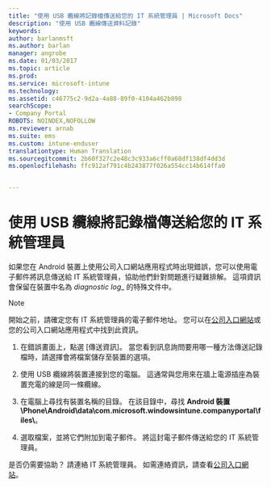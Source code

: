 ```yaml
---
title: "使用 USB 纜線將記錄檔傳送給您的 IT 系統管理員 | Microsoft Docs"
description: "使用 USB 纜線傳送資料記錄"
keywords: 
author: barlanmsft
ms.author: barlan
manager: angrobe
ms.date: 01/03/2017
ms.topic: article
ms.prod: 
ms.service: microsoft-intune
ms.technology: 
ms.assetid: c46775c2-9d2a-4a88-89f0-4104a462b898
searchScope:
- Company Portal
ROBOTS: NOINDEX,NOFOLLOW
ms.reviewer: arnab
ms.suite: ems
ms.custom: intune-enduser
translationtype: Human Translation
ms.sourcegitcommit: 2b60f327c2e48c3c933a6cff0a68df138df4dd3d
ms.openlocfilehash: ffc912af791c4b243877f026a554cc14b614ffa0


---
```



# <a name="send-logs-to-your-it-admin-using-a-usb-cable"></a>使用 USB 纜線將記錄檔傳送給您的 IT 系統管理員

如果您在 Android 裝置上使用公司入口網站應用程式時出現錯誤，您可以使用電子郵件將訊息傳送給 IT 系統管理員，協助他們針對問題進行疑難排解。 這項資訊會保留在裝置中名為 _diagnostic log__ 的特殊文件中。

> [!Note]
> 開始之前，請確定您有 IT 系統管理員的電子郵件地址。 您可以在[公司入口網站](http://portal.manage.microsoft.com)或您的公司入口網站應用程式中找到此資訊。

1.  在錯誤畫面上，點選 [傳送資訊]。 當您看到訊息詢問要用哪一種方法傳送記錄檔時，請選擇會將檔案儲存至裝置的選項。

2.  使用 USB 纜線將裝置連接到您的電腦。 這通常與您用來在牆上電源插座為裝置充電的線是同一條纜線。

3.  在電腦上尋找有裝置名稱的目錄。 在該目錄中，尋找 **Android 裝置\Phone\Android\data\com.microsoft.windowsintune.companyportal\files\\**。

4.  選取檔案，並將它們附加到電子郵件。 將這封電子郵件傳送給您的 IT 系統管理員。

是否仍需要協助？ 請連絡 IT 系統管理員。 如需連絡資訊，請查看[公司入口網站](http://portal.manage.microsoft.com)。



<!--HONumber=Jan17_HO1-->



